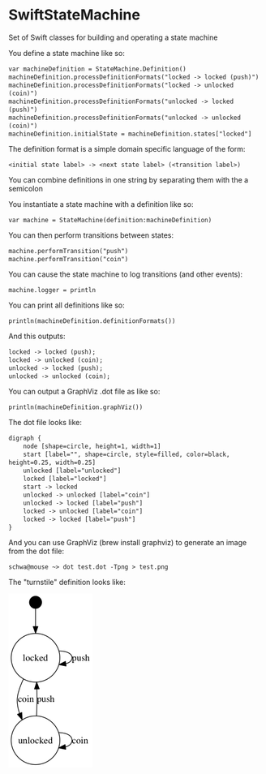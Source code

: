# SwiftStateMachine

Set of Swift classes for building and operating a state machine

You define a state machine like so:

    var machineDefinition = StateMachine.Definition()
    machineDefinition.processDefinitionFormats("locked -> locked (push)")
    machineDefinition.processDefinitionFormats("locked -> unlocked (coin)")
    machineDefinition.processDefinitionFormats("unlocked -> locked (push)")
    machineDefinition.processDefinitionFormats("unlocked -> unlocked (coin)")
    machineDefinition.initialState = machineDefinition.states["locked"]

The definition format is a simple domain specific language of the form:

    <initial state label> -> <next state label> (<transition label>)

You can combine definitions in one string by separating them with the a semicolon

You instantiate a state machine with a definition like so:

    var machine = StateMachine(definition:machineDefinition)

You can then perform transitions between states:

    machine.performTransition("push")
    machine.performTransition("coin")

You can cause the state machine to log transitions (and other events):

    machine.logger = println

You can print all definitions like so:

    println(machineDefinition.definitionFormats())

And this outputs:

    locked -> locked (push);
    locked -> unlocked (coin);
    unlocked -> locked (push);
    unlocked -> unlocked (coin);

You can output a GraphViz .dot file as like so:

    println(machineDefinition.graphViz())

The dot file looks like:

    digraph {
        node [shape=circle, height=1, width=1]
        start [label="", shape=circle, style=filled, color=black, height=0.25, width=0.25]
        unlocked [label="unlocked"]
        locked [label="locked"]
        start -> locked
        unlocked -> unlocked [label="coin"]
        unlocked -> locked [label="push"]
        locked -> unlocked [label="coin"]
        locked -> locked [label="push"]
    }
    
And you can use GraphViz (brew install graphviz) to generate an image from the dot file:

    schwa@mouse ~> dot test.dot -Tpng > test.png

The "turnstile" definition looks like:

![test.png](test.png)

